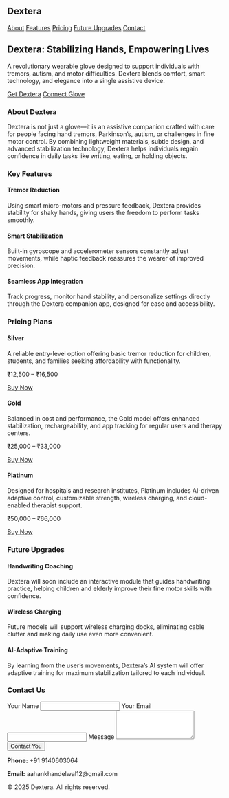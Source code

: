 <html lang="en">
<head>
  <meta charset="UTF-8">
  <meta name="viewport" content="width=device-width, initial-scale=1.0">
  <title>Dextera - Assistive Glove</title>
  <link href="https://cdn.jsdelivr.net/npm/tailwindcss@2.2.19/dist/tailwind.min.css" rel="stylesheet">
  <script src="https://unpkg.com/scrollreveal"></script>
</head>
<body class="bg-gray-100 font-sans text-gray-800">

  <!-- Navbar -->
  <nav class="bg-gray-200 shadow-md fixed w-full z-50">
    <div class="container mx-auto px-6 py-4 flex justify-between items-center">
      <h1 class="text-2xl font-bold text-gray-900">Dextera</h1>
      <div class="space-x-6">
        <a href="#about" class="text-gray-900 hover:text-blue-600">About</a>
        <a href="#features" class="text-gray-900 hover:text-blue-600">Features</a>
        <a href="#pricing" class="text-gray-900 hover:text-blue-600">Pricing</a>
        <a href="#upgrades" class="text-gray-900 hover:text-blue-600">Future Upgrades</a>
        <a href="#contact" class="text-gray-900 hover:text-blue-600">Contact</a>
      </div>
    </div>
  </nav>

  <!-- Hero -->
  <section class="bg-gray-100 text-gray-900 h-screen flex items-center" id="hero">
    <div class="container mx-auto px-6 text-center">
      <h2 class="text-5xl font-bold mb-6">Dextera: Stabilizing Hands, Empowering Lives</h2>
      <p class="text-lg mb-8">A revolutionary wearable glove designed to support individuals with tremors, autism, and motor difficulties. Dextera blends comfort, smart technology, and elegance into a single assistive device.</p>
      <a href="#pricing" class="bg-blue-600 text-white px-6 py-3 rounded-full font-semibold shadow hover:bg-blue-500">Get Dextera</a>
      <a href="#connect" class="ml-4 border border-blue-600 px-6 py-3 rounded-full font-semibold hover:bg-blue-600 hover:text-white">Connect Glove</a>
    </div>
  </section>

  <!-- About -->
  <section id="about" class="py-20 container mx-auto px-6">
    <h3 class="text-3xl font-bold text-center mb-10">About Dextera</h3>
    <p class="text-lg text-center max-w-3xl mx-auto">Dextera is not just a glove—it is an assistive companion crafted with care for people facing hand tremors, Parkinson’s, autism, or challenges in fine motor control. By combining lightweight materials, subtle design, and advanced stabilization technology, Dextera helps individuals regain confidence in daily tasks like writing, eating, or holding objects.</p>
  </section>

  <!-- Features -->
  <section id="features" class="bg-gray-200 py-20">
    <div class="container mx-auto px-6">
      <h3 class="text-3xl font-bold text-center mb-10">Key Features</h3>
      <div class="grid md:grid-cols-3 gap-10 text-center">
        <div class="p-6 bg-white rounded-xl shadow">
          <h4 class="text-xl font-semibold mb-2">Tremor Reduction</h4>
          <p class="text-gray-700">Using smart micro-motors and pressure feedback, Dextera provides stability for shaky hands, giving users the freedom to perform tasks smoothly.</p>
        </div>
        <div class="p-6 bg-white rounded-xl shadow">
          <h4 class="text-xl font-semibold mb-2">Smart Stabilization</h4>
          <p class="text-gray-700">Built-in gyroscope and accelerometer sensors constantly adjust movements, while haptic feedback reassures the wearer of improved precision.</p>
        </div>
        <div class="p-6 bg-white rounded-xl shadow">
          <h4 class="text-xl font-semibold mb-2">Seamless App Integration</h4>
          <p class="text-gray-700">Track progress, monitor hand stability, and personalize settings directly through the Dextera companion app, designed for ease and accessibility.</p>
        </div>
      </div>
    </div>
  </section>

  <!-- Pricing Plans -->
  <section id="pricing" class="py-20 container mx-auto px-6">
    <h3 class="text-3xl font-bold text-center mb-10">Pricing Plans</h3>
    <div class="grid md:grid-cols-3 gap-8">
      <div class="bg-white shadow rounded-xl p-6 text-center">
        <h4 class="text-2xl font-semibold mb-2">Silver</h4>
        <p class="text-gray-700 mb-4">A reliable entry-level option offering basic tremor reduction for children, students, and families seeking affordability with functionality.</p>
        <p class="text-3xl font-bold mb-4">₹12,500 – ₹16,500</p>
        <a href="#contact" class="bg-blue-600 text-white px-6 py-2 rounded-full">Buy Now</a>
      </div>
      <div class="bg-white shadow-lg rounded-xl p-6 text-center border-2 border-blue-600">
        <h4 class="text-2xl font-semibold mb-2">Gold</h4>
        <p class="text-gray-700 mb-4">Balanced in cost and performance, the Gold model offers enhanced stabilization, rechargeability, and app tracking for regular users and therapy centers.</p>
        <p class="text-3xl font-bold mb-4">₹25,000 – ₹33,000</p>
        <a href="#contact" class="bg-blue-600 text-white px-6 py-2 rounded-full">Buy Now</a>
      </div>
      <div class="bg-white shadow rounded-xl p-6 text-center">
        <h4 class="text-2xl font-semibold mb-2">Platinum</h4>
        <p class="text-gray-700 mb-4">Designed for hospitals and research institutes, Platinum includes AI-driven adaptive control, customizable strength, wireless charging, and cloud-enabled therapist support.</p>
        <p class="text-3xl font-bold mb-4">₹50,000 – ₹66,000</p>
        <a href="#contact" class="bg-blue-600 text-white px-6 py-2 rounded-full">Buy Now</a>
      </div>
    </div>
  </section>

  <!-- Future Upgrades -->
  <section id="upgrades" class="bg-gray-200 py-20">
    <div class="container mx-auto px-6 text-center">
      <h3 class="text-3xl font-bold mb-10">Future Upgrades</h3>
      <div class="grid md:grid-cols-3 gap-10">
        <div class="bg-white p-6 rounded-xl shadow">
          <h4 class="text-xl font-semibold mb-2">Handwriting Coaching</h4>
          <p class="text-gray-700">Dextera will soon include an interactive module that guides handwriting practice, helping children and elderly improve their fine motor skills with confidence.</p>
        </div>
        <div class="bg-white p-6 rounded-xl shadow">
          <h4 class="text-xl font-semibold mb-2">Wireless Charging</h4>
          <p class="text-gray-700">Future models will support wireless charging docks, eliminating cable clutter and making daily use even more convenient.</p>
        </div>
        <div class="bg-white p-6 rounded-xl shadow">
          <h4 class="text-xl font-semibold mb-2">AI-Adaptive Training</h4>
          <p class="text-gray-700">By learning from the user’s movements, Dextera’s AI system will offer adaptive training for maximum stabilization tailored to each individual.</p>
        </div>
      </div>
    </div>
  </section>

  <!-- Contact -->
  <section id="contact" class="py-20 container mx-auto px-6">
    <h3 class="text-3xl font-bold text-center mb-10">Contact Us</h3>
    <div class="max-w-2xl mx-auto">
      <form action="https://formspree.io/f/mrbanodg" method="POST" class="bg-white shadow-md rounded-xl p-6">
        <label class="block mb-4">
          <span class="text-gray-700">Your Name</span>
          <input type="text" name="name" class="mt-1 block w-full border-gray-300 rounded-md shadow-sm" required>
        </label>
        <label class="block mb-4">
          <span class="text-gray-700">Your Email</span>
          <input type="email" name="email" class="mt-1 block w-full border-gray-300 rounded-md shadow-sm" required>
        </label>
        <label class="block mb-4">
          <span class="text-gray-700">Message</span>
          <textarea name="message" rows="4" class="mt-1 block w-full border-gray-300 rounded-md shadow-sm" required></textarea>
        </label>
        <button type="submit" class="bg-blue-600 text-white px-6 py-2 rounded-full">Contact You</button>
      </form>
      <div class="text-center mt-6 text-gray-700">
        <p><strong>Phone:</strong> +91 9140603064</p>
        <p><strong>Email:</strong> aahankhandelwal12@gmail.com</p>
      </div>
    </div>
  </section>

  <footer class="bg-gray-900 text-white py-6 text-center">
    <p>&copy; 2025 Dextera. All rights reserved.</p>
  </footer>

  <script>
    ScrollReveal().reveal('section', { delay: 200, distance: '50px', origin: 'bottom', interval: 200 });
  </script>
</body>
</html>

